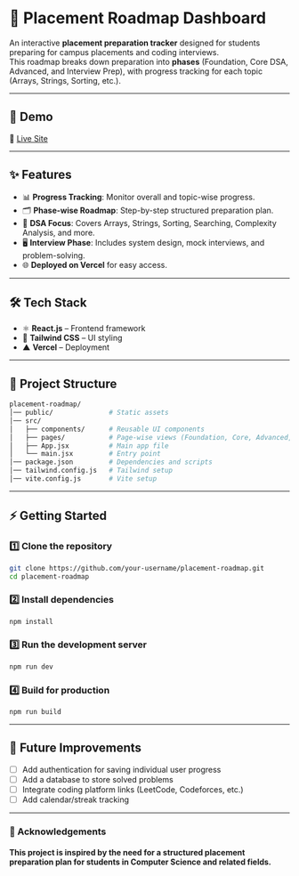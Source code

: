 # 📘 Placement Roadmap Dashboard

An interactive **placement preparation tracker** designed for students preparing for campus placements and coding interviews.  
This roadmap breaks down preparation into **phases** (Foundation, Core DSA, Advanced, and Interview Prep), with progress tracking for each topic (Arrays, Strings, Sorting, etc.).

---

## 🚀 Demo

🔗 [Live Site](https://placement-roadmap-beta.vercel.app/)

---

## ✨ Features

- 📊 **Progress Tracking**: Monitor overall and topic-wise progress.
- 🗂️ **Phase-wise Roadmap**: Step-by-step structured preparation plan.
- 🎯 **DSA Focus**: Covers Arrays, Strings, Sorting, Searching, Complexity Analysis, and more.
- 🖥️ **Interview Phase**: Includes system design, mock interviews, and problem-solving.
- 🌐 **Deployed on Vercel** for easy access.

---

## 🛠️ Tech Stack

- ⚛️ **React.js** – Frontend framework
- 🎨 **Tailwind CSS** – UI styling
- ▲ **Vercel** – Deployment

---

## 📂 Project Structure

```bash
placement-roadmap/
│── public/              # Static assets
│── src/
│   ├── components/      # Reusable UI components
│   ├── pages/           # Page-wise views (Foundation, Core, Advanced, etc.)
│   ├── App.jsx          # Main app file
│   └── main.jsx         # Entry point
│── package.json         # Dependencies and scripts
│── tailwind.config.js   # Tailwind setup
│── vite.config.js       # Vite setup
```

---

## ⚡ Getting Started

### 1️⃣ Clone the repository

```bash
git clone https://github.com/your-username/placement-roadmap.git
cd placement-roadmap
```

### 2️⃣ Install dependencies

```bash
npm install
```

### 3️⃣ Run the development server

```bash
npm run dev
```

### 4️⃣ Build for production

```bash
npm run build
```

---

## 📌 Future Improvements

- [ ] Add authentication for saving individual user progress
- [ ] Add a database to store solved problems
- [ ] Integrate coding platform links (LeetCode, Codeforces, etc.)
- [ ] Add calendar/streak tracking

---

### 🙌 Acknowledgements

#### This project is inspired by the need for a structured placement preparation plan for students in Computer Science and related fields.

```

```
